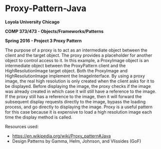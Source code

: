 # Proxy-Pattern-Java

**Loyola University Chicago**

**COMP 373/473 - Objects/Frameworks/Patterns**

**Spring 2016 - Project 3 Proxy Pattern**

The purpose of a proxy is to act as an intermediate object between the client and the
target object. The proxy provides a placeholder for another object to control access
to it. In this example, a ProxyImage object is an intermediate object between
the ProxyPattern client and the HighResolutionImage target object. Both the ProxyImage
and HighResolutionImage implement the ImageInterface. By using a proxy image, the real
high resolution is only created when the client asks for it to be displayed. Before
displaying the image, the proxy checks if the image was already created in which case
it will still have a reference to the image. If the proxy still has a reference to the
image, then it will forward the subsequent display requests directly to the image,
 bypass the loading process, and go directly to displaying the image. Proxy is a useful
pattern for this case because it is expensive to load a high resolution image each time
 the display method is called.

Resources used:
- https://en.wikipedia.org/wiki/Proxy_pattern#Java
- Design Patterns by Gamma, Helm, Johnson, and Vlissides (GoF)
